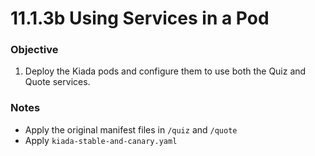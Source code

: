 # 11.1.3b Using Services in a Pod


### Objective

1. Deploy the Kiada pods and configure them to use both the Quiz and Quote services.

### Notes

* Apply the original manifest files in `/quiz` and `/quote`
* Apply `kiada-stable-and-canary.yaml`